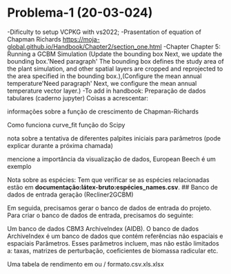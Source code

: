 #  Problema-1 (20-03-024)
-Dificulty to setup VCPKG with vs2022;
-Prasentation of equation of Chapman Richards https://moja-global.github.io/Handbook/Chapter2/section_one.html
-Chapter Chapter 5: Running a GCBM Simulation (Update the bounding box Next, we update the bounding box.'Need paragraph' The bounding box defines the study area of the plant simulation, and other spatial layers are cropped and reprojected to the area specified in the bounding box.),(Configure the mean annual temperature'Need paragraph' Next, we configure the mean annual temperature vector layer.)
-To add in handbook:
Preparação de dados tabulares (caderno jupyter)
Coisas a acrescentar:

informações sobre a função de crescimento de Chapman-Richards

Como funciona curve_fit função do Scipy

nota sobre a tentativa de diferentes palpites iniciais para parâmetros (pode explicar durante a próxima chamada)

mencione a importância da visualização de dados, European Beech é um exemplo

Nota sobre as espécies: Tem que verificar se as espécies relacionadas estão em **documentação:látex-bruto:espécies_names.csv**. ## Banco de dados de entrada geração (Recliner2GCBM)

Em seguida, precisamos gerar o banco de dados de entrada do projeto. Para criar o banco de dados de entrada, precisamos do seguinte:

Um banco de dados CBM3 ArchiveIndex (AIDB). O banco de dados ArchiveIndex é um banco de dados que contém referências não espaciais e espaciais Parâmetros. Esses parâmetros incluem, mas não estão limitados a: taxas, matrizes de perturbação, coeficientes de biomassa radicular etc.

Uma tabela de rendimento em ou / formato.csv.xls.xlsx